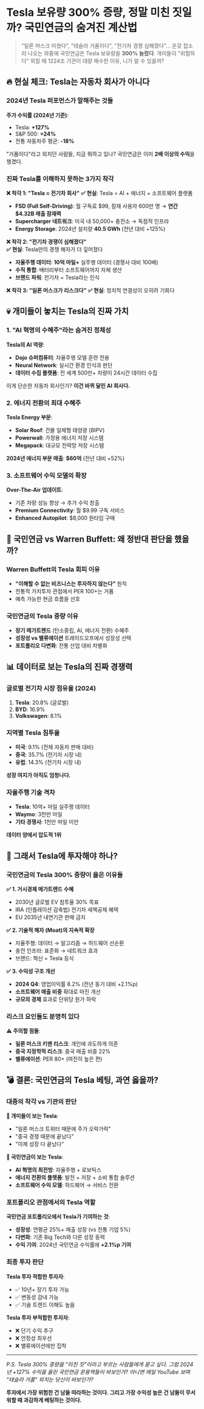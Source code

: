 # Tesla 보유량 300% 증량, 정말 미친 짓일까? 국민연금의 숨겨진 계산법

> "일론 머스크 미쳤다", "테슬라 거품이다", "전기차 경쟁 심해졌다"... 온갖 잡소리 나오는 와중에 국민연금은 Tesla 보유량을 **300% 늘렸다**. 개미들이 "위험하다" 외칠 때 1224조 기관이 대량 매수한 이유, 니가 알 수 있을까?

## 🔥 현실 체크: Tesla는 자동차 회사가 아니다

### 2024년 Tesla 퍼포먼스가 말해주는 것들

**주가 수익률 (2024년 기준)**:
- Tesla: **+127%** 
- S&P 500: **+24%**
- 전통 자동차주 평균: **-18%**

"거품이다"라고 외치던 사람들, 지금 뭐하고 있나? 국민연금은 이미 **2배 이상의 수익**을 챙겼다.

### 진짜 Tesla를 이해하지 못하는 3가지 착각

**❌ 착각 1: "Tesla = 전기차 회사"**
**✅ 현실**: Tesla = AI + 에너지 + 소프트웨어 플랫폼

- **FSD (Full Self-Driving)**: 월 구독료 $99, 잠재 사용자 600만 명 → **연간 $4.32B 매출 잠재력**
- **Supercharger 네트워크**: 미국 내 50,000+ 충전소 → 독점적 인프라
- **Energy Storage**: 2024년 설치량 **40.5 GWh** (전년 대비 +125%)

**❌ 착각 2: "전기차 경쟁이 심해졌다"**  
**✅ 현실**: Tesla만의 경쟁 해자가 더 깊어졌다

- **자율주행 데이터**: **10억 마일+** 실주행 데이터 (경쟁사 대비 100배)
- **수직 통합**: 배터리부터 소프트웨어까지 자체 생산
- **브랜드 파워**: 전기차 = Tesla라는 인식

**❌ 착각 3: "일론 머스크가 리스크다"**
**✅ 현실**: 정치적 연결성이 오히려 기회다

## 💀 개미들이 놓치는 Tesla의 진짜 가치

### 1. "AI 혁명의 수혜주"라는 숨겨진 정체성

**Tesla의 AI 역량**:
- **Dojo 슈퍼컴퓨터**: 자율주행 모델 훈련 전용
- **Neural Network**: 실시간 환경 인식과 판단
- **데이터 수집 플랫폼**: 전 세계 500만+ 차량이 24시간 데이터 수집

이게 단순한 자동차 회사인가? **이건 바퀴 달린 AI 회사다.**

### 2. 에너지 전환의 최대 수혜주

**Tesla Energy 부문**:
- **Solar Roof**: 건물 일체형 태양광 (BIPV)
- **Powerwall**: 가정용 에너지 저장 시스템  
- **Megapack**: 대규모 전력망 저장 시스템

**2024년 에너지 부문 매출**: **$60억** (전년 대비 +52%)

### 3. 소프트웨어 수익 모델의 확장

**Over-The-Air 업데이트**:
- 기존 차량 성능 향상 → 추가 수익 창출
- **Premium Connectivity**: 월 $9.99 구독 서비스
- **Enhanced Autopilot**: $8,000 원타임 구매

## 🎯 국민연금 vs Warren Buffett: 왜 정반대 판단을 했을까?

### Warren Buffett의 Tesla 회피 이유
- **"이해할 수 없는 비즈니스는 투자하지 않는다"** 원칙
- 전통적 가치투자 관점에서 PER 100+는 거품
- 예측 가능한 현금 흐름을 선호

### 국민연금의 Tesla 증량 이유  
- **장기 메가트렌드** (탄소중립, AI, 에너지 전환) 수혜주
- **성장성 vs 밸류에이션** 트레이드오프에서 성장성 선택
- **포트폴리오 다변화**: 전통 산업 대비 차별화

## 📊 데이터로 보는 Tesla의 진짜 경쟁력

### 글로벌 전기차 시장 점유율 (2024)
1. **Tesla**: 20.8% (글로벌)
2. **BYD**: 16.9% 
3. **Volkswagen**: 8.1%

### 지역별 Tesla 침투율
- **미국**: 9.1% (전체 자동차 판매 대비)
- **중국**: 35.7% (전기차 시장 내)  
- **유럽**: 14.3% (전기차 시장 내)

**성장 여지가 아직도 엄청나다.**

### 자율주행 기술 격차
- **Tesla**: 10억+ 마일 실주행 데이터
- **Waymo**: 3천만 마일
- **기타 경쟁사**: 1천만 마일 미만

**데이터 양에서 압도적 1위**

## 🚀 그래서 Tesla에 투자해야 하나?

### 국민연금의 Tesla 300% 증량이 옳은 이유들

**✅ 1. 거시경제 메가트렌드 수혜**
- 2030년 글로벌 EV 침투율 30% 목표
- IRA (인플레이션 감축법) 전기차 세액공제 혜택
- EU 2035년 내연기관 판매 금지

**✅ 2. 기술적 해자 (Moat)의 지속적 확장**  
- 자율주행: 데이터 → 알고리즘 → 하드웨어 선순환
- 충전 인프라: 표준화 → 네트워크 효과
- 브랜드: 혁신 = Tesla 등식

**✅ 3. 수익성 구조 개선**
- **2024 Q4**: 영업이익률 8.2% (전년 동기 대비 +2.1%p)  
- **소프트웨어 매출 비중** 확대로 마진 개선
- **규모의 경제** 효과로 단위당 원가 하락

### 리스크 요인들도 분명히 있다

**⚠️ 주의할 점들**:
- **일론 머스크 키맨 리스크**: 개인에 과도하게 의존
- **중국 지정학적 리스크**: 중국 매출 비중 22%
- **밸류에이션**: PER 80+ (여전히 높은 편)

## 💣 결론: 국민연금의 Tesla 베팅, 과연 옳을까?

### 대중의 착각 vs 기관의 판단

**🧠 개미들이 보는 Tesla**:
- "일론 머스크 트위터 때문에 주가 오락가락"
- "중국 경쟁 때문에 끝났다"  
- "이제 성장 다 끝났다"

**🎯 국민연금이 보는 Tesla**:
- **AI 혁명의 최전방**: 자율주행 + 로보틱스
- **에너지 전환의 플랫폼**: 발전 + 저장 + 소비 통합 솔루션
- **소프트웨어 수익 모델**: 하드웨어 → 서비스 전환

### 포트폴리오 관점에서의 Tesla 역할

**국민연금 포트폴리오에서 Tesla가 기여하는 것**:
- **성장성**: 연평균 25%+ 매출 성장 (vs 전통 기업 5%)
- **다변화**: 기존 Big Tech와 다른 성장 동력
- **수익 기여**: 2024년 국민연금 수익률에 **+2.1%p 기여**

### 최종 투자 판단

**Tesla 투자 적합한 투자자**:
- ✅ 10년+ 장기 투자 가능
- ✅ 변동성 감내 가능  
- ✅ 기술 트렌드 이해도 높음

**Tesla 투자 부적합한 투자자**:
- ❌ 단기 수익 추구
- ❌ 안정성 최우선
- ❌ 밸류에이션에만 집착

---

*P.S. Tesla 300% 증량을 "미친 짓"이라고 부르는 사람들에게 묻고 싶다. 그럼 2024년 +127% 수익을 올린 국민연금 운용역들이 바보인가? 아니면 매일 YouTube 보며 "테슬라 거품" 외치는 당신이 바보인가?*

**투자에서 가장 위험한 건 남들 따라하는 것이다. 그리고 가장 수익성 높은 건 남들이 무서워할 때 과감하게 베팅하는 것이다.**
